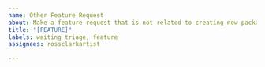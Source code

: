 ```yaml
---
name: Other Feature Request
about: Make a feature request that is not related to creating new package
title: "[FEATURE]"
labels: waiting triage, feature
assignees: rossclarkartist

---
```




